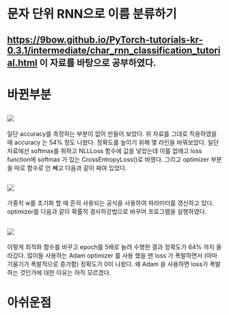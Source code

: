 # 문자 단위 RNN으로 이름 분류하기
## https://9bow.github.io/PyTorch-tutorials-kr-0.3.1/intermediate/char_rnn_classification_tutorial.html 이 자료를 바탕으로 공부하였다.

# 바뀐부분
## <img src="https://user-images.githubusercontent.com/55969260/67189597-7842f000-f429-11e9-9898-65a812a16fd8.png">
일단 accuracy를 측정하는 부분이 없어 만들어 보았다. 위 자료를 그대로 적용하였을 때 accuracy 는 54% 정도 나왔다. 정확도를 높이기 위해
몇 라인을 바꿔보았다. 일단 자료에선 softmax를 취하고 NLLLoss 함수에 값을 넣었는데 이를 없애고 loss function에 softmax 가 있는
CrossEntropyLoss()로 바꿨다. 그리고 optimizer 부분을 따로 함수로 안 빼고 다음과 같이 짜여 있었다.

## <img src="https://user-images.githubusercontent.com/55969260/67190287-aaa11d00-f42a-11e9-8720-777766f25baa.png">
가중치 w를 초기화 할 때 흔히 사용되는 공식을 사용하여 파라미터를 갱신하고 있다. optimizer를 다음과 같이
확률적 경사하강법으로 바꾸어 프로그램을 실행하였다.

## <img src="https://user-images.githubusercontent.com/55969260/67190688-5b0f2100-f42b-11e9-86a4-fdacf384a225.png">
이렇게 최적화 함수를 바꾸고 epoch를 5배로 늘려 수행한 결과 정확도가 64% 까지 올라갔다. 많이들 사용하는 Adam optimizer 를 사용
했을 땐 loss 가 폭발하면서 (아마 기울기가 폭발적으로 증가함) 정확도가 0이 나왔다. 왜 Adam 을 사용하면 loss가 폭발하는 것인가에 대한 
이유는 아직 모르겠다. 

# 아쉬운점
## 
